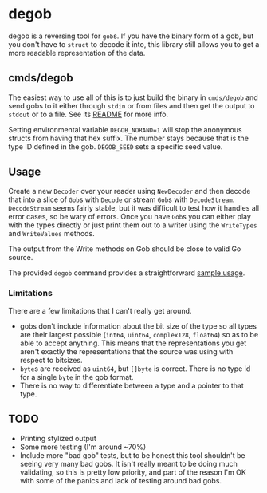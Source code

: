 # degob

degob is a reversing tool for `gob`s. If you have the binary form of a gob, but you don't have to `struct` to decode it into, this library still allows you to get a more readable representation of the data.

## cmds/degob

The easiest way to use all of this is to just build the binary in `cmds/degob` and send gobs to it either through `stdin` or from files and then get the output to `stdout` or to a file. See its [README](cmds/degob/README.md) for more info.

Setting environmental variable `DEGOB_NORAND=1` will stop the anonymous structs from having that hex suffix. The number stays because that is the type ID defined in the gob. `DEGOB_SEED` sets a specific seed value.

## Usage

Create a new `Decoder` over your reader using `NewDecoder` and then decode that into a slice of `Gob`s with `Decode` or stream `Gob`s with `DecodeStream`. `DecodeStream` seems fairly stable, but it was difficult to test how it handles all error cases, so be wary of errors. Once you have `Gob`s you can either play with the types directly or just print them out to a writer using the `WriteTypes` and `WriteValues` methods.

The output from the Write methods on Gob should be close to valid Go source.

The provided `degob` command provides a straightforward [sample usage](cmds/degob/main.go).

### Limitations

There are a few limitations that I can't really get around.

- gobs don't include information about the bit size of the type so all types are their largest possible (`int64`, `uint64`, `complex128`, `float64`) so as to be able to accept anything. This means that the representations you get aren't exactly the representations that the source was using with respect to bitsizes.
- `byte`s are received as `uint64`, but `[]byte` is correct. There is no type id for a single `byte` in the gob format.
- There is no way to differentiate between a type and a pointer to that type.

## TODO

- Printing stylized output
- Some more testing (I'm around ~70%)
- Include more "bad gob" tests, but to be honest this tool shouldn't be seeing very many bad gobs. It isn't really meant to be doing much validating, so this is pretty low priority, and part of the reason I'm OK with some of the panics and lack of testing around bad gobs.